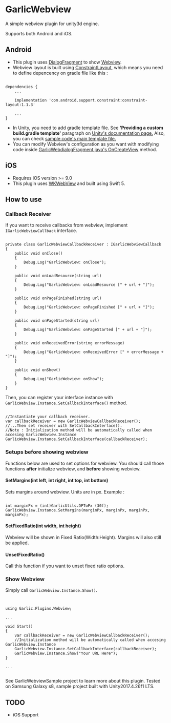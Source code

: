 # GarlicWebview
A simple webview plugin for unity3d engine. 

Supports both Android and iOS.

## Android

- This plugin uses [DialogFragment](https://developer.android.com/reference/android/app/DialogFragment) to show [Webview](https://developer.android.com/reference/android/webkit/WebView).
- Webview layout is built using [ConstraintLayout](https://developer.android.com/reference/android/support/constraint/ConstraintLayout), which means you need to define depencency on gradle file like this : 
<pre><code>
dependencies {
    ...
    
    implementation 'com.android.support.constraint:constraint-layout:1.1.3'
    
    ...
}
</code></pre>

  - In Unity, you need to add gradle template file. See <strong>'Providing a custom build.gradle template'</strong> paragraph on [Unity's documentation page.](https://docs.unity3d.com/Manual/android-gradle-overview.html) Also, you can check [sample code's main template file.](https://github.com/GarlicDipping/GarlicWebview-Unity/blob/development/GarlicWebviewSample/Assets/Plugins/Android/mainTemplate.gradle)
- You can modify Webview's configuration as you want with modifying code inside [GarlicWebdialogFragment.java's OnCreateView](https://github.com/GarlicDipping/GarlicWebview-Unity/blob/3d5aa6db210f0b28f5f98d9708f17a4aec27c314/GarlicWebview-Android/webview/src/main/java/com/tapas/garlic/plugin/webview/GarlicWebDialogFragment.java#L95) method.

## iOS

- Requires iOS version >= 9.0
- This plugin uses [WKWebView](https://developer.apple.com/documentation/webkit/wkwebview) and built using Swift 5.

## How to use

### Callback Receiver

If you want to receive callbacks from webview, implement <code>IGarlicWebviewCallback</code> interface.

<pre><code>
private class GarlicWebviewCallbackReceiver : IGarlicWebviewCallback
{
    public void onClose()
    {
        Debug.Log("GarlicWebview: onClose");
    }

    public void onLoadResource(string url)
    {
        Debug.Log("GarlicWebview: onLoadResource [" + url + "]");
    }

    public void onPageFinished(string url)
    {
        Debug.Log("GarlicWebview: onPageFinished [" + url + "]");
    }

    public void onPageStarted(string url)
    {
        Debug.Log("GarlicWebview: onPageStarted [" + url + "]");
    }

    public void onReceivedError(string errorMessage)
    {
        Debug.Log("GarlicWebview: onReceivedError [" + errorMessage + "]");
    }

    public void onShow()
    {
        Debug.Log("GarlicWebview: onShow");
    }
}
</code></pre>

Then, you can register your interface instance with <code>GarlicWebview.Instance.SetCallbackInterface()</code> method.
<pre><code>
//Instantiate your callback receiver.
var callbackReceiver = new GarlicWebviewCallbackReceiver();
//...Then set receiver with SetCallbackInterface().
//Note : Initialization method will be automatically called when accesing GarlicWebview.Instance
GarlicWebview.Instance.SetCallbackInterface(callbackReceiver);
</code></pre>

### Setups before showing webview

Functions below are used to set options for webview.
You should call those functions <strong>after</strong> initialize webview, and <strong>before</strong> showing webview.

#### SetMargins(int left, int right, int top, int bottom)

Sets margins around webview. Units are in px.
Example : 
<pre><code>
int marginPx = (int)GarlicUtils.DPToPx (30f);
GarlicWebview.Instance.SetMargins(marginPx, marginPx, marginPx, marginPx);
</code></pre>

#### SetFixedRatio(int width, int height)

Webview will be shown in Fixed Ratio(Width:Height). Margins will also still be applied.

#### UnsetFixedRatio()

Call this function if you want to unset fixed ratio options.

### Show Webview

Simply call <code>GarlicWebview.Instance.Show()</code>.
<pre><code>

using Garlic.Plugins.Webview;

...

void Start()
{
    var callbackReceiver = new GarlicWebviewCallbackReceiver();
    //Initialization method will be automatically called when accesing GarlicWebview.Instance
    GarlicWebview.Instance.SetCallbackInterface(callbackReceiver);
    GarlicWebview.Instance.Show("Your URL Here");
}

...

</code></pre>

See GarlicWebviewSample project to learn more about this plugin. 
Tested on Samsung Galaxy s8, sample project built with Unity2017.4.26f1 LTS.

## TODO
- iOS Support
